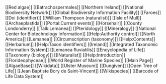 [[Red algae]]
[[Batrachospermales]]
[[Northern Ireland]]
[[National Biodiversity Network]]
[[Global Biodiversity Information Facility]]
[[Faroes]]
[[Doi (identifier)]]
[[William Thompson (naturalist)]]
[[Isle of Mull]]
[[Archaeplastida]]
[[Portal:Current events]]
[[Horsehair]]
[[County Londonderry]]
[[Talk:Lemanea]]
[[Pteridology]]
[[Mineralogy]]
[[National Center for Biotechnology Information]]
[[Help:Authority control]]
[[North America]]
[[Lemanea]]
[[Circumscription (taxonomy)]]
[[Help:Contents]]
[[Herbarium]]
[[Help:Taxon identifiers]]
[[Ireland]]
[[Integrated Taxonomic Information System]]
[[Lemanea fluviatilis]]
[[Encyclopedia of Life]]
[[Taxonomy (biology)]]
[[INaturalist]]
[[Help:Introduction]]
[[Florideophyceae]]
[[World Register of Marine Species]]
[[Main Page]]
[[AlgaeBase]]
[[Wikidata]]
[[Ulster Museum]]
[[Dungiven]]
[[Open Tree of Life]]
[[Jean Baptiste Bory de Saint-Vincent]]
[[Wikispecies]]
[[Barcode of Life Data System]]
